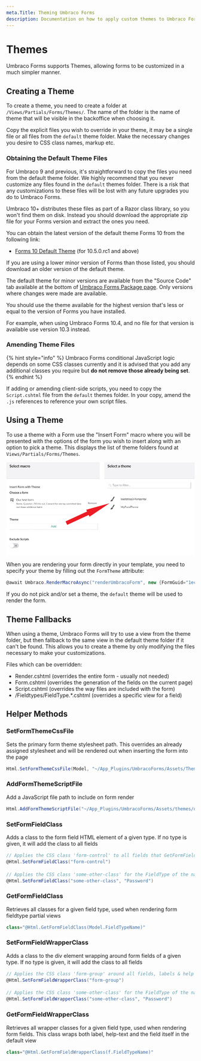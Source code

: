 ```yaml
---
meta.Title: Theming Umbraco Forms
description: Documentation on how to apply custom themes to Umbraco Forms
---
```


# Themes

Umbraco Forms supports Themes, allowing forms to be customized in a much simpler manner.

## Creating a Theme

To create a theme, you need to create a folder at `/Views/Partials/Forms/Themes/`. The name of the folder is the name of theme that will be visible in the backoffice when choosing it.

Copy the explicit files you wish to override in your theme, it may be a single file or all files from the `default` theme folder. Make the necessary changes you desire to CSS class names, markup etc.

### Obtaining the Default Theme Files

For Umbraco 9 and previous, it's straightforward to copy the files you need from the default theme folder. We highly recommend that you never customize any files found in the `default` themes folder. There is a risk that any customizations to these files will be lost with any future upgrades you do to Umbraco Forms.

Umbraco 10+ distributes these files as part of a Razor class library, so you won't find them on disk. Instead you should download the appropriate zip file for your Forms version and extract the ones you need.

You can obtain the latest version of the default theme Forms 10 from the following link:

* [Forms 10 Default Theme](https://umbra.co/umbraco-forms-default-theme) (for 10.5.0.rc1 and above)

If you are using a lower minor version of Forms than those listed, you should download an older version of the default theme.

The default theme for minor versions are available from the "Source Code" tab available at the bottom of [Umbraco Forms Package page](https://our.umbraco.com/packages/developer-tools/umbraco-forms/). Only versions where changes were made are available.

You should use the theme available for the highest version that's less or equal to the version of Forms you have installed.

For example, when using Umbraco Forms 10.4, and no file for that version is available use version 10.3 instead.

### Amending Theme Files

{% hint style="info" %}
Umbraco Forms conditional JavaScript logic depends on some CSS classes currently and it is advised that you add any additional classes you require but **do not remove those already being set**.
{% endhint %}

If adding or amending client-side scripts, you need to copy the `Script.cshtml` file from the `default` themes folder. In your copy, amend the `.js` references to reference your own script files.

## Using a Theme

To use a theme with a Form use the "Insert Form" macro where you will be presented with the options of the form you wish to insert along with an option to pick a theme. This displays the list of theme folders found at `Views/Partials/Forms/Themes`.

![Choosing and using a theme](../../../11/umbraco-forms/developer/images/select-a-theme.png)

When you are rendering your form directly in your template, you need to specify your theme by filling out the `FormTheme` attribute:

```csharp
@await Umbraco.RenderMacroAsync("renderUmbracoForm", new {FormGuid="1ec026cb-d4d3-496c-b8e8-90e0758c78d8", FormTheme="MyFormTheme", ExcludeScripts="0"})
```

If you do not pick and/or set a theme, the `default` theme will be used to render the form.

## Theme Fallbacks

When using a theme, Umbraco Forms will try to use a view from the theme folder, but then fallback to the same view in the default theme folder if it can't be found. This allows you to create a theme by only modifying the files necessary to make your customizations.

Files which can be overridden:

* Render.cshtml (overrides the entire form - usually not needed)
* Form.cshtml (overrides the generation of the fields on the current page)
* Script.cshtml (overrides the way files are included with the form)
* /Fieldtypes/FieldType.\*.cshtml (overrides a specific view for a field)

## Helper Methods

### SetFormThemeCssFile

Sets the primary form theme stylesheet path. This overrides an already assigned stylesheet and will be rendered out when inserting the form into the page

```csharp
Html.SetFormThemeCssFile(Model, "~/App_Plugins/UmbracoForms/Assets/Themes/Default/style.css")
```

### AddFormThemeScriptFile

Add a JavaScript file path to include on form render

```csharp
Html.AddFormThemeScriptFile("~/App_Plugins/UmbracoForms/Assets/themes/default/umbracoforms.js");
```

### SetFormFieldClass

Adds a class to the form field HTML element of a given type. If no type is given, it will add the class to all fields

```csharp
// Applies the CSS class 'form-control' to all fields that GetFormFieldClass uses in FieldType views
@Html.SetFormFieldClass("form-control")

// Applies the CSS class 'some-other-class' for the FieldType of the name 'Password'
@Html.SetFormFieldClass("some-other-class", "Password")
```

### GetFormFieldClass

Retrieves all classes for a given field type, used when rendering form fieldtype partial views

```csharp
class="@Html.GetFormFieldClass(Model.FieldTypeName)"
```

### SetFormFieldWrapperClass

Adds a class to the div element wrapping around form fields of a given type. If no type is given, it will add the class to all fields

```csharp
// Applies the CSS class 'form-group' around all fields, labels & help texts
@Html.SetFormFieldWrapperClass("form-group")

// Applies the CSS class 'some-other-class' for the FieldType of the name 'Password'
@Html.SetFormFieldWrapperClass("some-other-class", "Password")
```

### GetFormFieldWrapperClass

Retrieves all wrapper classes for a given field type, used when rendering form fields. This class wraps both label, help-text and the field itself in the default view

```csharp
class="@Html.GetFormFieldWrapperClass(f.FieldTypeName)"
```
